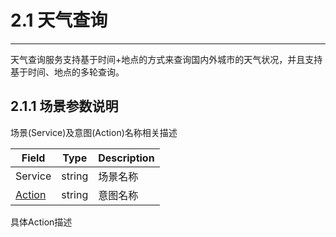 # 2.1 天气查询

---

天气查询服务支持基于时间+地点的方式来查询国内外城市的天气状况，并且支持基于时间、地点的多轮查询。

## 2.1.1 场景参数说明

场景\(Service\)及意图\(Action\)名称相关描述

| Field | Type | Description |
| --- | --- | --- |
| Service | string | 场景名称 |
| [Action](http://ros.ai) | string | 意图名称 |
具体Action描述
